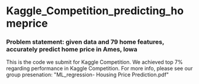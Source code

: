 # Kaggle_Competition_predicting_homeprice
### Problem statement: given data and 79 home features, accurately predict home price in Ames, Iowa

This is the code we submit for Kaggle Competition. 
We achieved top 7% regarding performance in Kaggle Competition. 
For more info, please see our group presenation: 
  "ML_regression- Housing Price Prediction.pdf"
